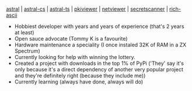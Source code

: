 [astral](https://github.com/sffjunkie/astral) |
[astral-cs](https://github.com/sffjunkie/astral-cs) |
[astral-ts](https://github.com/sffjunkie/astral-ts) |
[pkiviewer](https://github.com/sffjunkie/pkiviewer) |
[netviewer](https://github.com/sffjunkie/netviewer) |
[secretscanner](https://github.com/sffjunkie/secretscanner) |
[rich-ascii](https://github.com/sffjunkie/rich-ascii)

- Hobbiest developer with years and years of experience (that's 2 years at least)
- Open sauce advocate (Tommy K is a favourite)
- Hardware maintenance a speciality (I once instaled 32K of RAM in a ZX Spectrum)
- Currently looking for help with winning the lottery.
- Created a project with downloads in the top 1% of PyPi ('They' say it's only because it's a direct dependency of another very popular project and they're definitely right (because they include me))
- Currently learning (always have done, always will do)
